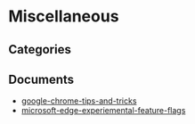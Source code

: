 # Miscellaneous

## Categories


## Documents
- [google-chrome-tips-and-tricks](google-chrome-tips-and-tricks.md)
- [microsoft-edge-experiemental-feature-flags](microsoft-edge-experiemental-feature-flags.md)